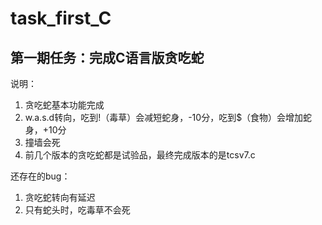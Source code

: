 # task_first_C
## 第一期任务：完成C语言版贪吃蛇

说明：
1. 贪吃蛇基本功能完成
2. w.a.s.d转向，吃到!（毒草）会减短蛇身，-10分，吃到$（食物）会增加蛇身，+10分
3. 撞墙会死
4. 前几个版本的贪吃蛇都是试验品，最终完成版本的是tcsv7.c

还存在的bug：
1. 贪吃蛇转向有延迟
2. 只有蛇头时，吃毒草不会死
